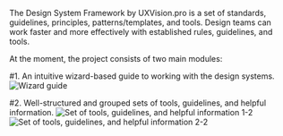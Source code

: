 The Design System Framework by UXVision.pro is a set of standards, guidelines, principles, patterns/templates, and tools. Design teams can work faster and more effectively with established rules, guidelines, and tools.

At the moment, the project consists of two main modules:

#1. An intuitive wizard-based guide to working with the design systems.
![Wizard guide](https://github.com/uxvisionpro/ds-framework/assets/68108545/ad8ecf7b-af85-4de9-b786-57fc738da893)

#2. Well-structured and grouped sets of tools, guidelines, and helpful information.
![Set of tools, guidelines, and helpful information 1-2](https://github.com/uxvisionpro/ds-framework/assets/68108545/093eafec-1c4e-4819-a5d3-c0fcd07d9eca)
![Set of tools, guidelines, and helpful information 2-2](https://github.com/uxvisionpro/ds-framework/assets/68108545/2df10d32-d1d2-48f7-b691-363d3f25ac87)
